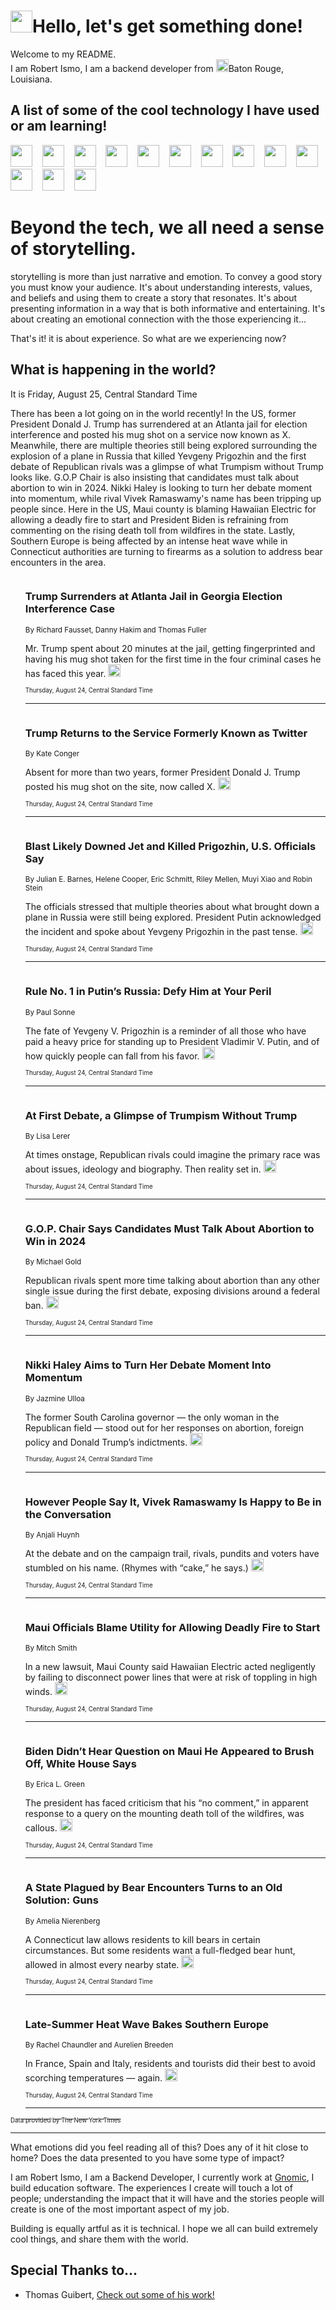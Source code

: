 <h1><img src="https://emojis.slackmojis.com/emojis/images/1643514375/3493/hot-coffee.gif?1643514375" width="35"/>Hello, let's get something done!</h1>

<p>Welcome to my README.<br/>
I am Robert Ismo, I am a backend developer from <img src="https://emojis.slackmojis.com/emojis/images/1638395689/50435/moulin_rouge.png?1638395689" width="20"/>Baton Rouge, Louisiana.</p>
<h2>A list of some of the cool technology I have used or am learning!</h2>
<p>
<img src="https://emojis.slackmojis.com/emojis/images/1643516091/21142/meow_bongotap.gif?1643516091" width="35" alt="">
<img src="https://img.shields.io/badge/Favorite%20Frontend%20Framework-SvelteKit-f83903" alt="">
<img src="https://img.shields.io/badge/Second%20Favorite-Vue-40b581" alt="">
<img src="https://img.shields.io/badge/Most%20Used%20Runtime-Nodejs-78b061" alt="">
<img src="https://emojis.slackmojis.com/emojis/images/1643517416/34482/fire.gif?1643517416" width="35" alt="">
<img src="https://img.shields.io/badge/Javascript%20But%20Better-Typescript-0078ca" alt="">
<img src="https://img.shields.io/badge/Favorite%20Language-Elixir-3e244d" alt="">
<img src="https://img.shields.io/badge/Containerize%20Everything-Docker-6ac9ef" alt="">
<img src="https://emojis.slackmojis.com/emojis/images/1643514596/5999/meow_party.gif?1643514596" width="35" alt="">
<img src="https://img.shields.io/badge/API%20Love%20Language-Graphql-de32a5" alt="">
<img src="https://img.shields.io/badge/Our%20Favorite%20Version%20Controller-Git-e94f33" alt="">
<img src="https://img.shields.io/badge/Favorite%20Database-Redis-d42d1d" alt="">
<img src="https://emojis.slackmojis.com/emojis/images/1643514559/5584/deployparrot.gif?1643514559" width="35" alt="">
<img src="https://img.shields.io/badge/Container%20Interstate-RabbitMQ-f66200" alt="">
<img src="https://img.shields.io/badge/Gotta%20Learn-Kubernetes-316adf" alt="">
<img src="https://img.shields.io/badge/Really%20Mature%20Now-WASM-654fef" alt="">
<img src="https://emojis.slackmojis.com/emojis/images/1666642497/61942/dance_vibe.gif?1666642497" width="35" alt="">
<img src="https://img.shields.io/badge/For%20My%20M1-ARM64-657d96" alt="">
<img src="https://img.shields.io/badge/Loving%20This%20So%20Much-TailwindCSS-17bcb5" alt="">
<img src="https://img.shields.io/badge/Cool%20Build%20Tool-Vite-f9cb24" alt="">
<img src="https://emojis.slackmojis.com/emojis/images/1669231376/62819/working-on-it.gif?1669231376" width="35" alt="">
<img src="https://img.shields.io/badge/Fun%20and%20Easy%20Database-MongoDB-5f8c49" alt="">
<img src="https://img.shields.io/badge/JS%20Life%20Support-NPM-c73737" alt="">
<img src="https://img.shields.io/badge/I%20Liked%20It-DynamoDB-0073b9" alt="">
<img src="https://emojis.slackmojis.com/emojis/images/1643514045/46/question.gif?1643514045" width="35" alt="">
<img src="https://img.shields.io/badge/cool-React-60d6f9" alt="">
<img src="https://img.shields.io/badge/Future%20Big%20Project-Lambda-f37e00" alt="">
<img src="https://img.shields.io/badge/NPM%20But%20Better-PNPM-f1aa07" alt="">
<img src="https://emojis.slackmojis.com/emojis/images/1643514943/9662/fbwow.gif?1643514943" width="35" alt="">
<img src="https://img.shields.io/badge/First%20Language-C-662079" alt="">
<img src="https://img.shields.io/badge/Where%20I%20Deploy%20Frontend-Vercel-000000" alt="">
<img src="https://img.shields.io/badge/Who%20Does%20not%20Want%20an%20App-Swift-f9492a" alt="">
<img src="https://emojis.slackmojis.com/emojis/images/1643514058/151/javascript.png?1643514058" width="35" alt="">
<img src="https://img.shields.io/badge/cool-Python-fbd542" alt="">
<img src="https://img.shields.io/badge/Favorite%20Something-Stripe-656cdc" alt="">
<img src="https://img.shields.io/badge/Of%20Course-HTML5-ed6327" alt="">
<img src="https://emojis.slackmojis.com/emojis/images/1660415405/60731/bomb.gif?1660415405" width="35" alt="">
<img src="https://img.shields.io/badge/hate-CSS-2964ec" alt="">
<img src="https://img.shields.io/badge/Learning-CircleCI-141215" alt="">
<img src="https://img.shields.io/badge/Learning-Rust-fbbb3b" alt="">
<img src="https://emojis.slackmojis.com/emojis/images/1660415397/60712/writing-hand.gif?1660415397" width="35" alt="">
<img src="https://img.shields.io/badge/Dev%20Browser%20of%20Choice-Firefox-cc4e26" alt="">
<img src="https://img.shields.io/badge/Recoverying%20From%20Windows-UNIX-1781e3" alt="">
<img src="https://img.shields.io/badge/LOVE-LogSeq-90c1c2" alt="">
<img src="https://emojis.slackmojis.com/emojis/images/1643514066/223/kirby.gif?1643514066" width="35" alt="">
<img src="https://img.shields.io/badge/Daily%20Driver-MacOS-e6e6e8" alt="">
<img src="https://img.shields.io/badge/Git%20Server-Github-000000" alt="">
<img src="https://img.shields.io/badge/enjoyable-EC2-f17428" alt="">
<img src="https://emojis.slackmojis.com/emojis/images/1643514239/2069/excited.gif?1643514239" width="35" alt="">
</p>
<h1>Beyond the tech, we all need a sense of storytelling.</h1>
<p>storytelling is more than just narrative and emotion. To convey a good story you must know your audience. It's about understanding interests, values, and beliefs and using them to create a story that resonates. It's about presenting information in a way that is both informative and entertaining. It's about creating an emotional connection with the those experiencing it...</p>
<p>That's it! it is about experience. So what are we experiencing now?</p>
<h2>What is happening in the world?</h2>
<p>It is Friday, August 25, Central Standard Time</p>
<p>
There has been a lot going on in the world recently! In the US, former President Donald J. Trump has surrendered at an Atlanta jail for election interference and posted his mug shot on a service now known as X. Meanwhile, there are multiple theories still being explored surrounding the explosion of a plane in Russia that killed Yevgeny Prigozhin and the first debate of Republican rivals was a glimpse of what Trumpism without Trump looks like. G.O.P Chair is also insisting that candidates must talk about abortion to win in 2024. Nikki Haley is looking to turn her debate moment into momentum, while rival Vivek Ramaswamy&#39;s name has been tripping up people since. Here in the US, Maui county is blaming Hawaiian Electric for allowing a deadly fire to start and President Biden is refraining from commenting on the rising death toll from wildfires in the state. Lastly, Southern Europe is being affected by an intense heat wave while in Connecticut authorities are turning to firearms as a solution to address bear encounters in the area.</p>
<ol>
<img src="https://img.shields.io/badge/-us-blue" alt="">
<h3>Trump Surrenders at Atlanta Jail in Georgia Election Interference Case</h3>
<sub>By Richard Fausset, Danny Hakim and Thomas Fuller</sub>
<p>Mr. Trump spent about 20 minutes at the jail, getting fingerprinted and having his mug shot taken for the first time in the four criminal cases he has faced this year.  <a href="https://nyti.ms/47JEyGH"><img src="https://developer.nytimes.com/files/poweredby_nytimes_30b.png?v=1583354208352" height="20"></a></p>
<sub><sub>Thursday, August 24, Central Standard Time</sub></sub>
<hr/>
<img src="https://img.shields.io/badge/-technology-blue" alt="">
<h3>Trump Returns to the Service Formerly Known as Twitter</h3>
<sub>By Kate Conger</sub>
<p>Absent for more than two years, former President Donald J. Trump posted his mug shot on the site, now called X.  <a href="https://nyti.ms/45lsI43"><img src="https://developer.nytimes.com/files/poweredby_nytimes_30b.png?v=1583354208352" height="20"></a></p>
<sub><sub>Thursday, August 24, Central Standard Time</sub></sub>
<hr/>
<img src="https://img.shields.io/badge/-us-blue" alt="">
<h3>Blast Likely Downed Jet and Killed Prigozhin, U.S. Officials Say</h3>
<sub>By Julian E. Barnes, Helene Cooper, Eric Schmitt, Riley Mellen, Muyi Xiao and Robin Stein</sub>
<p>The officials stressed that multiple theories about what brought down a plane in Russia were still being explored. President Putin acknowledged the incident and spoke about Yevgeny Prigozhin in the past tense.  <a href="https://nyti.ms/3R0pAWC"><img src="https://developer.nytimes.com/files/poweredby_nytimes_30b.png?v=1583354208352" height="20"></a></p>
<sub><sub>Thursday, August 24, Central Standard Time</sub></sub>
<hr/>
<img src="https://img.shields.io/badge/-world-blue" alt="">
<h3>Rule No. 1 in Putin’s Russia: Defy Him at Your Peril</h3>
<sub>By Paul Sonne</sub>
<p>The fate of Yevgeny V. Prigozhin is a reminder of all those who have paid a heavy price for standing up to President Vladimir V. Putin, and of how quickly people can fall from his favor.  <a href="https://nyti.ms/47OZkoc"><img src="https://developer.nytimes.com/files/poweredby_nytimes_30b.png?v=1583354208352" height="20"></a></p>
<sub><sub>Thursday, August 24, Central Standard Time</sub></sub>
<hr/>
<img src="https://img.shields.io/badge/-us-blue" alt="">
<h3>At First Debate, a Glimpse of Trumpism Without Trump</h3>
<sub>By Lisa Lerer</sub>
<p>At times onstage, Republican rivals could imagine the primary race was about issues, ideology and biography. Then reality set in.  <a href="https://nyti.ms/3KUGC4P"><img src="https://developer.nytimes.com/files/poweredby_nytimes_30b.png?v=1583354208352" height="20"></a></p>
<sub><sub>Thursday, August 24, Central Standard Time</sub></sub>
<hr/>
<img src="https://img.shields.io/badge/-us-blue" alt="">
<h3>G.O.P. Chair Says Candidates Must Talk About Abortion to Win in 2024</h3>
<sub>By Michael Gold</sub>
<p>Republican rivals spent more time talking about abortion than any other single issue during the first debate, exposing divisions around a federal ban.  <a href="https://nyti.ms/45lEUSf"><img src="https://developer.nytimes.com/files/poweredby_nytimes_30b.png?v=1583354208352" height="20"></a></p>
<sub><sub>Thursday, August 24, Central Standard Time</sub></sub>
<hr/>
<img src="https://img.shields.io/badge/-us-blue" alt="">
<h3>Nikki Haley Aims to Turn Her Debate Moment Into Momentum</h3>
<sub>By Jazmine Ulloa</sub>
<p>The former South Carolina governor — the only woman in the Republican field — stood out for her responses on abortion, foreign policy and Donald Trump’s indictments.  <a href="https://nyti.ms/3EbQmUA"><img src="https://developer.nytimes.com/files/poweredby_nytimes_30b.png?v=1583354208352" height="20"></a></p>
<sub><sub>Thursday, August 24, Central Standard Time</sub></sub>
<hr/>
<img src="https://img.shields.io/badge/-us-blue" alt="">
<h3>However People Say It, Vivek Ramaswamy Is Happy to Be in the Conversation</h3>
<sub>By Anjali Huynh</sub>
<p>At the debate and on the campaign trail, rivals, pundits and voters have stumbled on his name. (Rhymes with “cake,” he says.)  <a href="https://nyti.ms/45nZxgC"><img src="https://developer.nytimes.com/files/poweredby_nytimes_30b.png?v=1583354208352" height="20"></a></p>
<sub><sub>Thursday, August 24, Central Standard Time</sub></sub>
<hr/>
<img src="https://img.shields.io/badge/-us-blue" alt="">
<h3>Maui Officials Blame Utility for Allowing Deadly Fire to Start</h3>
<sub>By Mitch Smith</sub>
<p>In a new lawsuit, Maui County said Hawaiian Electric acted negligently by failing to disconnect power lines that were at risk of toppling in high winds.  <a href="https://nyti.ms/3YSeyoE"><img src="https://developer.nytimes.com/files/poweredby_nytimes_30b.png?v=1583354208352" height="20"></a></p>
<sub><sub>Thursday, August 24, Central Standard Time</sub></sub>
<hr/>
<img src="https://img.shields.io/badge/-us-blue" alt="">
<h3>Biden Didn’t Hear Question on Maui He Appeared to Brush Off, White House Says</h3>
<sub>By Erica L. Green</sub>
<p>The president has faced criticism that his “no comment,” in apparent response to a query on the mounting death toll of the wildfires, was callous.  <a href="https://nyti.ms/461LX2z"><img src="https://developer.nytimes.com/files/poweredby_nytimes_30b.png?v=1583354208352" height="20"></a></p>
<sub><sub>Thursday, August 24, Central Standard Time</sub></sub>
<hr/>
<img src="https://img.shields.io/badge/-nyregion-blue" alt="">
<h3>A State Plagued by Bear Encounters Turns to an Old Solution: Guns</h3>
<sub>By Amelia Nierenberg</sub>
<p>A Connecticut law allows residents to kill bears in certain circumstances. But some residents want a full-fledged bear hunt, allowed in almost every nearby state.  <a href="https://nyti.ms/3QV1HzR"><img src="https://developer.nytimes.com/files/poweredby_nytimes_30b.png?v=1583354208352" height="20"></a></p>
<sub><sub>Thursday, August 24, Central Standard Time</sub></sub>
<hr/>
<img src="https://img.shields.io/badge/-world-blue" alt="">
<h3>Late-Summer Heat Wave Bakes Southern Europe</h3>
<sub>By Rachel Chaundler and Aurelien Breeden</sub>
<p>In France, Spain and Italy, residents and tourists did their best to avoid scorching temperatures — again.  <a href="https://nyti.ms/3YUKIQk"><img src="https://developer.nytimes.com/files/poweredby_nytimes_30b.png?v=1583354208352" height="20"></a></p>
<sub><sub>Thursday, August 24, Central Standard Time</sub></sub>
<hr/>
</ol>
<a href="https://developer.nytimes.com"><sub><sub>Data provided by The New York Times</sub></sub></a>
<hr/>
<p>What emotions did you feel reading all of this? Does any of it hit close to home? Does the data presented to you have some type of impact?</p>
<p>I am Robert Ismo, I am a Backend Developer, I currently work at <a href="https://gnomic.education/">Gnomic</a>, I build education software. The experiences I create will touch a lot of people; understanding the impact that it will have and the stories people will create is one of the most important aspect of my job.</p>
<p>Building is equally artful as it is technical. I hope we all can build extremely cool things, and share them with the world.</p>
<h2>Special Thanks to...</h2>
<ul>
<li>Thomas Guibert, <a href="https://github.com/thmsgbrt/thmsgbrt">Check out some of his work!</a></li>
</ul>